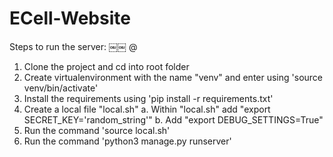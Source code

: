 # ECell-Website

Steps to run the server:
￼￼
@

1. Clone the project and cd into root folder
2. Create virtualenvironment with the name "venv" and enter using 'source venv/bin/activate'
3. Install the requirements using 'pip install -r requirements.txt'
4. Create a local file "local.sh"
    a. Within "local.sh" add "export SECRET_KEY='random_string'"
    b. Add "export DEBUG_SETTINGS=True"
5. Run the command 'source local.sh'
6. Run the command 'python3 manage.py runserver'

